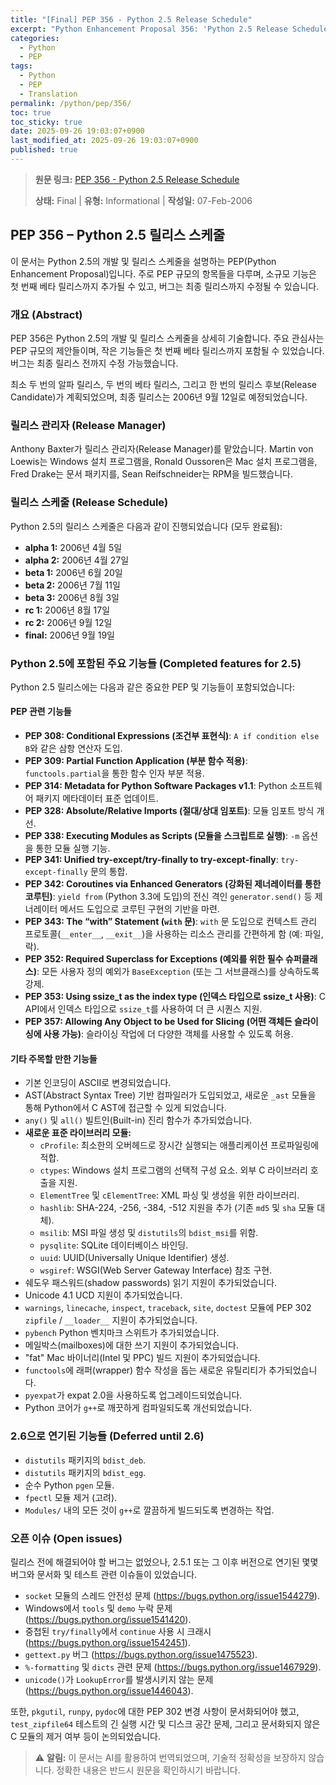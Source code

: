 ```yaml
---
title: "[Final] PEP 356 - Python 2.5 Release Schedule"
excerpt: "Python Enhancement Proposal 356: 'Python 2.5 Release Schedule'에 대한 한국어 번역입니다."
categories:
  - Python
  - PEP
tags:
  - Python
  - PEP
  - Translation
permalink: /python/pep/356/
toc: true
toc_sticky: true
date: 2025-09-26 19:03:07+0900
last_modified_at: 2025-09-26 19:03:07+0900
published: true
---
```

> **원문 링크:** [PEP 356 - Python 2.5 Release Schedule](https://peps.python.org/pep-0356/)
>
> **상태:** Final | **유형:** Informational | **작성일:** 07-Feb-2006

## PEP 356 – Python 2.5 릴리스 스케줄

이 문서는 Python 2.5의 개발 및 릴리스 스케줄을 설명하는 PEP(Python Enhancement Proposal)입니다. 주로 PEP 규모의 항목들을 다루며, 소규모 기능은 첫 번째 베타 릴리스까지 추가될 수 있고, 버그는 최종 릴리스까지 수정될 수 있습니다.

### 개요 (Abstract)
PEP 356은 Python 2.5의 개발 및 릴리스 스케줄을 상세히 기술합니다. 주요 관심사는 PEP 규모의 제안들이며, 작은 기능들은 첫 번째 베타 릴리스까지 포함될 수 있었습니다. 버그는 최종 릴리스 전까지 수정 가능했습니다.

최소 두 번의 알파 릴리스, 두 번의 베타 릴리스, 그리고 한 번의 릴리스 후보(Release Candidate)가 계획되었으며, 최종 릴리스는 2006년 9월 12일로 예정되었습니다.

### 릴리스 관리자 (Release Manager)
Anthony Baxter가 릴리스 관리자(Release Manager)를 맡았습니다. Martin von Loewis는 Windows 설치 프로그램을, Ronald Oussoren은 Mac 설치 프로그램을, Fred Drake는 문서 패키지를, Sean Reifschneider는 RPM을 빌드했습니다.

### 릴리스 스케줄 (Release Schedule)
Python 2.5의 릴리스 스케줄은 다음과 같이 진행되었습니다 (모두 완료됨):
*   **alpha 1:** 2006년 4월 5일
*   **alpha 2:** 2006년 4월 27일
*   **beta 1:** 2006년 6월 20일
*   **beta 2:** 2006년 7월 11일
*   **beta 3:** 2006년 8월 3일
*   **rc 1:** 2006년 8월 17일
*   **rc 2:** 2006년 9월 12일
*   **final:** 2006년 9월 19일

### Python 2.5에 포함된 주요 기능들 (Completed features for 2.5)

Python 2.5 릴리스에는 다음과 같은 중요한 PEP 및 기능들이 포함되었습니다:

#### PEP 관련 기능들
*   **PEP 308: Conditional Expressions (조건부 표현식)**: `A if condition else B`와 같은 삼항 연산자 도입.
*   **PEP 309: Partial Function Application (부분 함수 적용)**: `functools.partial`을 통한 함수 인자 부분 적용.
*   **PEP 314: Metadata for Python Software Packages v1.1**: Python 소프트웨어 패키지 메타데이터 표준 업데이트.
*   **PEP 328: Absolute/Relative Imports (절대/상대 임포트)**: 모듈 임포트 방식 개선.
*   **PEP 338: Executing Modules as Scripts (모듈을 스크립트로 실행)**: `-m` 옵션을 통한 모듈 실행 기능.
*   **PEP 341: Unified try-except/try-finally to try-except-finally**: `try-except-finally` 문의 통합.
*   **PEP 342: Coroutines via Enhanced Generators (강화된 제너레이터를 통한 코루틴)**: `yield from` (Python 3.3에 도입)의 전신 격인 `generator.send()` 등 제너레이터 메서드 도입으로 코루틴 구현의 기반을 마련.
*   **PEP 343: The “with” Statement (`with` 문)**: `with` 문 도입으로 컨텍스트 관리 프로토콜(`__enter__`, `__exit__`)을 사용하는 리소스 관리를 간편하게 함 (예: 파일, 락).
*   **PEP 352: Required Superclass for Exceptions (예외를 위한 필수 슈퍼클래스)**: 모든 사용자 정의 예외가 `BaseException` (또는 그 서브클래스)를 상속하도록 강제.
*   **PEP 353: Using ssize_t as the index type (인덱스 타입으로 ssize_t 사용)**: C API에서 인덱스 타입으로 `ssize_t`를 사용하여 더 큰 시퀀스 지원.
*   **PEP 357: Allowing Any Object to be Used for Slicing (어떤 객체든 슬라이싱에 사용 가능)**: 슬라이싱 작업에 더 다양한 객체를 사용할 수 있도록 허용.

#### 기타 주목할 만한 기능들
*   기본 인코딩이 ASCII로 변경되었습니다.
*   AST(Abstract Syntax Tree) 기반 컴파일러가 도입되었고, 새로운 `_ast` 모듈을 통해 Python에서 C AST에 접근할 수 있게 되었습니다.
*   `any()` 및 `all()` 빌트인(Built-in) 진리 함수가 추가되었습니다.
*   **새로운 표준 라이브러리 모듈:**
    *   `cProfile`: 최소한의 오버헤드로 장시간 실행되는 애플리케이션 프로파일링에 적합.
    *   `ctypes`: Windows 설치 프로그램의 선택적 구성 요소. 외부 C 라이브러리 호출을 지원.
    *   `ElementTree` 및 `cElementTree`: XML 파싱 및 생성을 위한 라이브러리.
    *   `hashlib`: SHA-224, -256, -384, -512 지원을 추가 (기존 `md5` 및 `sha` 모듈 대체).
    *   `msilib`: MSI 파일 생성 및 `distutils`의 `bdist_msi`를 위함.
    *   `pysqlite`: SQLite 데이터베이스 바인딩.
    *   `uuid`: UUID(Universally Unique Identifier) 생성.
    *   `wsgiref`: WSGI(Web Server Gateway Interface) 참조 구현.
*   쉐도우 패스워드(shadow passwords) 읽기 지원이 추가되었습니다.
*   Unicode 4.1 UCD 지원이 추가되었습니다.
*   `warnings`, `linecache`, `inspect`, `traceback`, `site`, `doctest` 모듈에 PEP 302 `zipfile` / `__loader__` 지원이 추가되었습니다.
*   `pybench` Python 벤치마크 스위트가 추가되었습니다.
*   메일박스(mailboxes)에 대한 쓰기 지원이 추가되었습니다.
*   "fat" Mac 바이너리(Intel 및 PPC) 빌드 지원이 추가되었습니다.
*   `functools`에 래퍼(wrapper) 함수 작성을 돕는 새로운 유틸리티가 추가되었습니다.
*   `pyexpat`가 expat 2.0을 사용하도록 업그레이드되었습니다.
*   Python 코어가 `g++`로 깨끗하게 컴파일되도록 개선되었습니다.

### 2.6으로 연기된 기능들 (Deferred until 2.6)
*   `distutils` 패키지의 `bdist_deb`.
*   `distutils` 패키지의 `bdist_egg`.
*   순수 Python `pgen` 모듈.
*   `fpectl` 모듈 제거 (고려).
*   `Modules/` 내의 모든 것이 `g++`로 깔끔하게 빌드되도록 변경하는 작업.

### 오픈 이슈 (Open issues)
릴리스 전에 해결되어야 할 버그는 없었으나, 2.5.1 또는 그 이후 버전으로 연기된 몇몇 버그와 문서화 및 테스트 관련 이슈들이 있었습니다.
*   `socket` 모듈의 스레드 안전성 문제 (https://bugs.python.org/issue1544279).
*   Windows에서 `tools` 및 `demo` 누락 문제 (https://bugs.python.org/issue1541420).
*   중첩된 `try/finally`에서 `continue` 사용 시 크래시 (https://bugs.python.org/issue1542451).
*   `gettext.py` 버그 (https://bugs.python.org/issue1475523).
*   `%-formatting` 및 `dicts` 관련 문제 (https://bugs.python.org/issue1467929).
*   `unicode()`가 `LookupError`를 발생시키지 않는 문제 (https://bugs.python.org/issue1446043).

또한, `pkgutil`, `runpy`, `pydoc`에 대한 PEP 302 변경 사항이 문서화되어야 했고, `test_zipfile64` 테스트의 긴 실행 시간 및 디스크 공간 문제, 그리고 문서화되지 않은 C 모듈의 제거 여부 등이 논의되었습니다.

> ⚠️ **알림:** 이 문서는 AI를 활용하여 번역되었으며, 기술적 정확성을 보장하지 않습니다. 정확한 내용은 반드시 원문을 확인하시기 바랍니다.